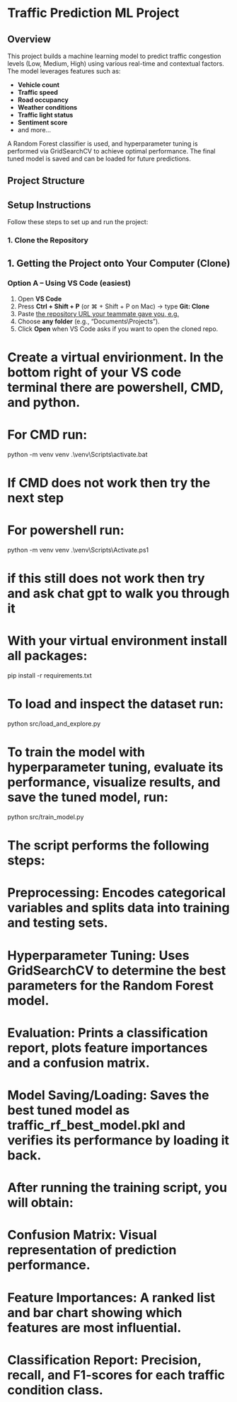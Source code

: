 # Traffic Prediction ML Project

## Overview

This project builds a machine learning model to predict traffic congestion levels (Low, Medium, High) using various real-time and contextual factors. The model leverages features such as:
- **Vehicle count**
- **Traffic speed**
- **Road occupancy**
- **Weather conditions**
- **Traffic light status**
- **Sentiment score**
- and more...

A Random Forest classifier is used, and hyperparameter tuning is performed via GridSearchCV to achieve optimal performance. The final tuned model is saved and can be loaded for future predictions.

## Project Structure


## Setup Instructions

Follow these steps to set up and run the project:

### 1. Clone the Repository

## 1.  Getting the Project onto Your Computer (Clone)

### Option A – Using VS Code (easiest)

1. Open **VS Code**  
2. Press **Ctrl + Shift + P** (or ⌘ + Shift + P on Mac) → type **Git: Clone**  
3. Paste [the repository URL your teammate gave you, e.g.](https://github.com/your-username/traffic-prediction-ml.git) 
4. Choose **any folder** (e.g., “Documents\Projects”).  
5. Click **Open** when VS Code asks if you want to open the cloned repo.
# Create a virtual envirionment. In the bottom right of your VS code terminal there are powershell, CMD, and python. 

# For CMD run:
python -m venv venv
.\venv\Scripts\activate.bat
# If CMD does not work then try the next step

# For powershell run:
python -m venv venv
.\venv\Scripts\Activate.ps1
# if this still does not work then try and ask chat gpt to walk you through it

# With your virtual environment install all packages:
pip install -r requirements.txt

# To load and inspect the dataset run:
python src/load_and_explore.py

# To train the model with hyperparameter tuning, evaluate its performance, visualize results, and save the tuned model, run:
python src/train_model.py
# The script performs the following steps:

# Preprocessing: Encodes categorical variables and splits data into training and testing sets.
# Hyperparameter Tuning: Uses GridSearchCV to determine the best parameters for the Random Forest model.
# Evaluation: Prints a classification report, plots feature importances and a confusion matrix.
# Model Saving/Loading: Saves the best tuned model as traffic_rf_best_model.pkl and verifies its performance by loading it back.

# After running the training script, you will obtain:
# Confusion Matrix: Visual representation of prediction performance.
# Feature Importances: A ranked list and bar chart showing which features are most influential.
# Classification Report: Precision, recall, and F1-scores for each traffic condition class.
